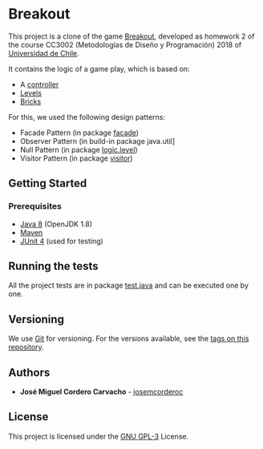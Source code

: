 # Breakout

This project is a clone of the game [Breakout](https://en.wikipedia.org/wiki/Breakout_(video_game)), developed as homework 2 of the course CC3002 (Metodologías de Diseño y Programación) 2018 of [Universidad de Chile](http://www.uchile.cl).

It contains the logic of a game play, which is based on:

* A [controller](../cc3002-breakout/src/main/java/controller/Game.java)
* [Levels](../cc3002-breakout/src/main/java/logic/level)
* [Bricks](../cc3002-breakout/src/main/java/logic/brick)

For this, we used the following design patterns:

* Facade Pattern (in package [facade](../cc3002-breakout/src/main/java/facade))
* Observer Pattern (in build-in package java.util]
* Null Pattern (in package [logic.level](../cc3002-breakout/src/main/java/logic/level))
* Visitor Pattern (in package [visitor](../cc3002-breakout/src/main/java/visitor))


## Getting Started

### Prerequisites

* [Java 8](https://www.java.com/en/download/faq/java8.xml) (OpenJDK 1.8)
* [Maven]((https://maven.apache.org/))
* [JUnit 4](https://junit.org/junit4/) (used for testing)

## Running the tests

All the project tests are in package [test.java](../cc3002-breakout/src/test/java) and can be executed one by one.

## Versioning

We use [Git](https://git-scm.com/) for versioning. For the versions available, see the [tags on this repository](https://github.com/your/project/tags). 

## Authors

* **José Miguel Cordero Carvacho** - [josemcorderoc](https://github.com/josemcorderoc)

## License

This project is licensed under the [GNU GPL-3](https://www.gnu.org/licenses/gpl-3.0.en.html) License.